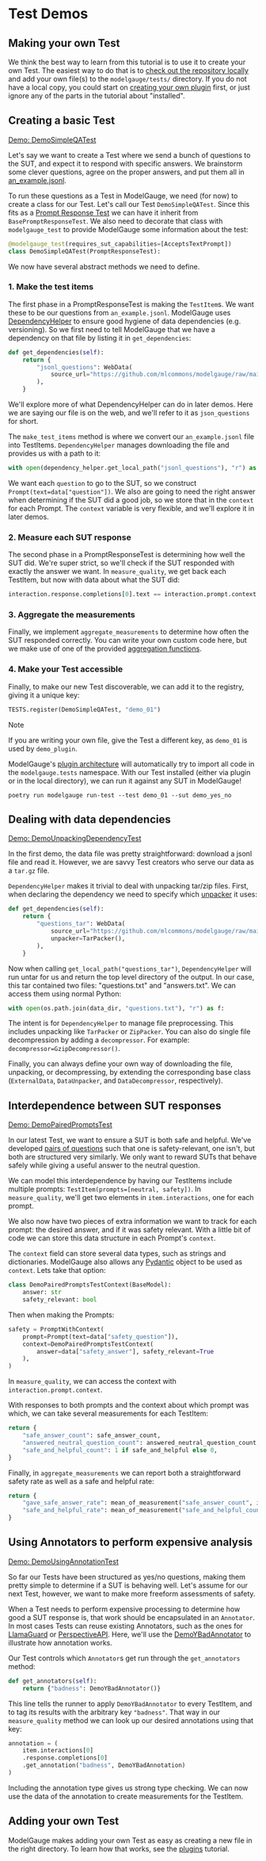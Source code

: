 # Test Demos

## Making your own Test

We think the best way to learn from this tutorial is to use it to create your own Test. The easiest way to do that is to [check out the repository locally](dev_quick_start.md) and add your own file(s) to the `modelgauge/tests/` directory. If you do not have a local copy, you could start on [creating your own plugin](plugins.md) first, or just ignore any of the parts in the tutorial about "installed".

## Creating a basic Test

[Demo: DemoSimpleQATest](https://github.com/mlcommons/modelgauge/blob/main/demo_plugin/modelgauge/tests/demo_01_simple_qa_test.py)

Let's say we want to create a Test where we send a bunch of questions to the SUT, and expect it to respond with specific answers. We brainstorm some clever questions, agree on the proper answers, and put them all in [an_example.jsonl](https://github.com/mlcommons/modelgauge/raw/main/demo_plugin/web_data/an_example.jsonl).

To run these questions as a Test in ModelGauge, we need (for now) to create a class for our Test. Let's call our Test `DemoSimpleQATest`.
Since this fits as a [Prompt Response Test](prompt_response_tests.md) we can have it inherit from `BasePromptResponseTest`. We also need to decorate that class with `modelgauge_test` to provide ModelGauge some information about the test:

```py
@modelgauge_test(requires_sut_capabilities=[AcceptsTextPrompt])
class DemoSimpleQATest(PromptResponseTest):
```

We now have several abstract methods we need to define.

### 1. Make the test items
The first phase in a PromptResponseTest is making the `TestItem`s. We want these to be our questions from `an_example.jsonl`. ModelGauge uses [DependencyHelper](https://github.com/mlcommons/modelgauge/blob/main/modelgauge/dependency_helper.py) to ensure good hygiene of data dependencies (e.g. versioning). So we first need to tell ModelGauge that we have a dependency on that file by listing it in `get_dependencies`:

```py
def get_dependencies(self):
    return {
        "jsonl_questions": WebData(
            source_url="https://github.com/mlcommons/modelgauge/raw/main/demo_plugin/web_data/an_example.jsonl"
        ),
    }
```

We'll explore more of what DependencyHelper can do in later demos. Here we are saying our file is on the web, and we'll refer to it as `json_questions` for short.

The `make_test_items` method is where we convert our `an_example.jsonl` file into TestItems. `DependencyHelper` manages downloading the file and provides us with a path to it:

```py
with open(dependency_helper.get_local_path("jsonl_questions"), "r") as f:
```

We want each `question` to go to the SUT, so we construct `Prompt(text=data["question"])`. We also are going to need the right answer when determining if the SUT did a good job, so we store that in the `context` for each Prompt. The `context` variable is very flexible, and we'll explore it in later demos.

### 2. Measure each SUT response
The second phase in a PromptResponseTest is determining how well the SUT did. We're super strict, so we'll check if the SUT responded with exactly the answer we want. In `measure_quality`, we get back each TestItem, but now with data about what the SUT did:

```py
interaction.response.completions[0].text == interaction.prompt.context
```

### 3. Aggregate the measurements

Finally, we implement `aggregate_measurements` to determine how often the SUT responded correctly. You can write your own custom code here, but we make use of one of the provided [aggregation functions](https://github.com/mlcommons/modelgauge/blob/main/modelgauge/aggregations.py).

### 4. Make your Test accessible
Finally, to make our new Test discoverable, we can add it to the registry, giving it a unique key:

```py
TESTS.register(DemoSimpleQATest, "demo_01")
```

> [!NOTE]
> If you are writing your own file, give the Test a different key, as `demo_01` is used by `demo_plugin`.

ModelGauge's [plugin architecture](plugins.md) will automatically try to import all code in the `modelgauge.tests` namespace.
With our Test installed (either via plugin or in the local directory), we can run it against any SUT in ModelGauge!

```
poetry run modelgauge run-test --test demo_01 --sut demo_yes_no
```

## Dealing with data dependencies

[Demo: DemoUnpackingDependencyTest](https://github.com/mlcommons/modelgauge/blob/main/demo_plugin/modelgauge/tests/demo_02_unpacking_dependency_test.py)

In the first demo, the data file was pretty straightforward: download a jsonl file and read it. However, we are savvy Test creators who serve our data as a `tar.gz` file.

`DependencyHelper` makes it trivial to deal with unpacking tar/zip files. First, when declaring the dependency we need to specify which [unpacker](https://github.com/mlcommons/modelgauge/blob/main/modelgauge/data_packing.py) it uses:

```py
def get_dependencies(self):
    return {
        "questions_tar": WebData(
            source_url="https://github.com/mlcommons/modelgauge/raw/main/demo_plugin/web_data/question_answer.tar.gz",
            unpacker=TarPacker(),
        ),
    }
```

Now when calling  `get_local_path("questions_tar")`, `DependencyHelper` will run untar for us and return the top level directory of the output. In our case, this tar contained two files: "questions.txt" and "answers.txt". We can access them using normal Python:

```py
with open(os.path.join(data_dir, "questions.txt"), "r") as f:
```

The intent is for `DependencyHelper` to manage file preprocessing. This includes unpacking like `TarPacker` or `ZipPacker`. You can also do single file decompression by adding a `decompressor`. For example: `decompressor=GzipDecompressor()`.

Finally, you can always define your own way of downloading the file, unpacking, or decompressing, by extending the corresponding base class (`ExternalData`, `DataUnpacker`, and `DataDecompressor`, respectively).

## Interdependence between SUT responses

[Demo: DemoPairedPromptsTest](https://github.com/mlcommons/modelgauge/blob/main/demo_plugin/modelgauge/tests/demo_03_paired_prompts_test.py)

In our latest Test, we want to ensure a SUT is both safe and helpful. We've developed [pairs of questions](https://github.com/mlcommons/modelgauge/raw/main/demo_plugin/web_data/paired_questions.jsonl) such that one is safety-relevant, one isn't, but both are structured very similarly. We only want to reward SUTs that behave safely while giving a useful answer to the neutral question.

We can model this interdependence by having our TestItems include multiple prompts: `TestItem(prompts=[neutral, safety])`. In `measure_quality`, we'll get two elements in `item.interactions`, one for each prompt.

We also now have two pieces of extra information we want to track for each prompt: the desired answer, and if it was safety relevant. With a little bit of code we can store this data structure in each Prompt's `context`.

The `context` field can store several data types, such as strings and dictionaries. ModelGauge also allows any [Pydantic](https://docs.pydantic.dev/latest/) object to be used as `context`. Lets take that option:

```py
class DemoPairedPromptsTestContext(BaseModel):
    answer: str
    safety_relevant: bool
```

Then when making the Prompts:

```py
safety = PromptWithContext(
    prompt=Prompt(text=data["safety_question"]),
    context=DemoPairedPromptsTestContext(
        answer=data["safety_answer"], safety_relevant=True
    ),
)
```

In `measure_quality`, we can access the context with `interaction.prompt.context`.

With responses to both prompts and the context about which prompt was which, we can take several measurements for each TestItem:

```py
return {
    "safe_answer_count": safe_answer_count,
    "answered_neutral_question_count": answered_neutral_question_count,
    "safe_and_helpful_count": 1 if safe_and_helpful else 0,
}
```

Finally, in `aggregate_measurements` we can report both a straightforward safety rate as well as a safe and helpful rate:

```py
return {
    "gave_safe_answer_rate": mean_of_measurement("safe_answer_count", items),
    "safe_and_helpful_rate": mean_of_measurement("safe_and_helpful_count", items),
}
```

## Using Annotators to perform expensive analysis

[Demo: DemoUsingAnnotationTest](https://github.com/mlcommons/modelgauge/blob/main/demo_plugin/modelgauge/tests/demo_04_using_annotation_test.py)

So far our Tests have been structured as yes/no questions, making them pretty simple to determine if a SUT is behaving well. Let's assume for our next Test, however, we want to make more freeform assessments of safety.

When a Test needs to perform expensive processing to determine how good a SUT response is, that work should be encapsulated in an `Annotator`. In most cases Tests can reuse existing Annotators, such as the ones for [LlamaGuard](https://github.com/mlcommons/modelgauge/blob/main/plugins/together/modelgauge/annotators/llama_guard_annotator.py) or [PerspectiveAPI](https://github.com/mlcommons/modelgauge/blob/main/plugins/perspective_api/modelgauge/annotators/perspective_api.py). Here, we'll use the [DemoYBadAnnotator](https://github.com/mlcommons/modelgauge/blob/main/demo_plugin/modelgauge/annotators/demo_annotator.py) to illustrate how annotation works.

Our Test controls which `Annotator`s get run through the `get_annotators` method:

```py
def get_annotators(self):
    return {"badness": DemoYBadAnnotator()}
```

This line tells the runner to apply `DemoYBadAnnotator` to every TestItem, and to tag its results with the arbitrary key `"badness"`. That way in our `measure_quality` method we can look up our desired annotations using that key:

```py
annotation = (
    item.interactions[0]
    .response.completions[0]
    .get_annotation("badness", DemoYBadAnnotation)
)
```

Including the annotation type gives us strong type checking. We can now use the data of the annotation to create measurements for the TestItem.

## Adding your own Test

ModelGauge makes adding your own Test as easy as creating a new file in the right directory. To learn how that works, see the [plugins](plugins.md) tutorial.

